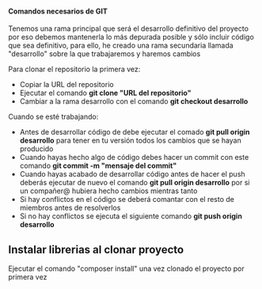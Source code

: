 <h4>Comandos necesarios de GIT</h4>
<p>Tenemos una rama principal que será el desarrollo definitivo del proyecto por eso debemos mantenerla lo más depurada posible y sólo incluir código que sea definitivo, para ello, he creado una rama secundaria llamada "desarrollo" sobre la que trabajaremos y haremos cambios</p>
<p>Para clonar el repositorio la primera vez:</p>
  <ul>
     <li>Copiar la URL del repositorio</li>
    <li>Ejecutar el comando <b>git clone "URL del repositorio"</b></li>
    <li>Cambiar a la rama desarrollo con el comando <b>git checkout desarrollo</b></li>
  </ul>
<p>Cuando se esté trabajando:</p>
  <ul>
    <li>Antes de desarrollar código de debe ejecutar el comado <b>git pull origin desarrollo</b> para tener en tu versión todos los cambios que se hayan producido</li>
    <li>Cuando hayas hecho algo de código debes hacer un commit con este comando <b>git commit -m "mensaje del commit"</b></li>
    <li>Cuando hayas acabado de desarrollar código antes de hacer el push deberás ejecutar de nuevo el comando <b>git pull origin desarrollo</b> por si un compañer@ hubiera hecho cambios mientras
    tanto</li>
    <li>Si hay conflictos en el código se deberá comantar con el resto de miembros antes de resolverlos</li>
    <li>Si no hay conflictos se ejecuta el siguiente comando <b>git push origin desarrollo</b> </li>
  </ul>
<h2>Instalar librerias al clonar proyecto</h2>
<p>Ejecutar el comando "composer install" una vez clonado el proyecto por primera vez</p>
  

